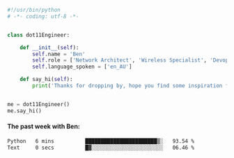 ```python
#!/usr/bin/python
# -*- coding: utf-8 -*-


class dot11Engineer:

    def __init__(self):
        self.name = 'Ben'
        self.role = ['Network Architect', 'Wireless Specialist', 'Devops Engineer']
        self.language_spoken = ['en_AU']

    def say_hi(self):
        print('Thanks for dropping by, hope you find some inspiration from my work.')


me = dot11Engineer()
me.say_hi()
```

#### The past week with Ben:
<!--START_SECTION:waka-->

```txt
Python   6 mins          ███████████████████████▒░   93.54 %
Text     0 secs          █▓░░░░░░░░░░░░░░░░░░░░░░░   06.46 %
```

<!--END_SECTION:waka-->  



